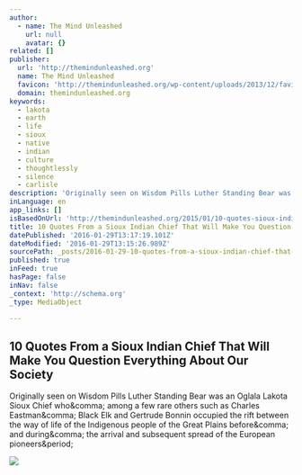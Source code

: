 ```yaml
---
author:
  - name: The Mind Unleashed
    url: null
    avatar: {}
related: []
publisher:
  url: 'http://themindunleashed.org'
  name: The Mind Unleashed
  favicon: 'http://themindunleashed.org/wp-content/uploads/2013/12/favicon.png'
  domain: themindunleashed.org
keywords:
  - lakota
  - earth
  - life
  - sioux
  - native
  - indian
  - culture
  - thoughtlessly
  - silence
  - carlisle
description: 'Originally seen on Wisdom Pills Luther Standing Bear was an Oglala Lakota Sioux Chief who, among a few rare others such as Charles Eastman, Black Elk and Gertrude Bonnin occupied the rift between the way of life of the Indigenous people of the Great Plains before, and during, the arrival and subsequent spread of the European pioneers.'
inLanguage: en
app_links: []
isBasedOnUrl: 'http://themindunleashed.org/2015/01/10-quotes-sioux-indian-chief-will-make-question-everything-society.html'
title: 10 Quotes From a Sioux Indian Chief That Will Make You Question Everything About Our Society
datePublished: '2016-01-29T13:17:19.101Z'
dateModified: '2016-01-29T13:15:26.989Z'
sourcePath: _posts/2016-01-29-10-quotes-from-a-sioux-indian-chief-that-will-make-you-quest.md
published: true
inFeed: true
hasPage: false
inNav: false
_context: 'http://schema.org'
_type: MediaObject

---
```

<article style=""><h1>10 Quotes From a Sioux Indian Chief That Will Make You Question Everything About Our Society</h1><p>Originally seen on Wisdom Pills Luther Standing Bear was an Oglala Lakota Sioux Chief who&amp;comma; among a few rare others such as Charles Eastman&amp;comma; Black Elk and Gertrude Bonnin occupied the rift between the way of life of the Indigenous people of the Great Plains before&amp;comma; and during&amp;comma; the arrival and subsequent spread of the European pioneers&amp;period;</p><img src="http://www.spiritscienceandmetaphysics.com/wp-content/uploads/2015/01/native.jpg" /></article>